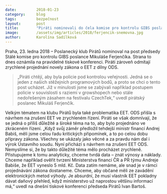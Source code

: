 ```yaml
---
date:         2018-01-23
category:     blog
tags:         bezpečnost
layout:       post
title:        "Piráti nominovali do čela komise pro kontrolu GIBS poslance Mikuláše Ferjenčíka"
image:        /assets/img/articles/2018/ferjencik-snemovna.jpg
author:       Karolína Sadílková
---
```


Praha, 23. ledna 2018 – Poslanecký klub Pirátů nominoval na post předsedy Stálé komise pro kontrolu GIBS poslance Mikuláše Ferjenčíka. Strana to dnes oznámila na pravidelné tiskové konferenci. Piráti zároveň odmítají zrychlené projednání novely zákona o EET z dílny ODS.

> „Piráti chtějí, aby byla policie pod kontrolou veřejnosti. Jedná se o jeden z našich stěžejních programových bodů, a proto se chci o tento post ucházet. Již v minulosti jsme se zabývali například postupem policie v souvislosti s raziemi v growshopech nebo stále nedořešeným zásahem na festivalu CzechTek,“ uvedl pirátský poslanec Mikuláš Ferjenčík.

Velkým tématem na klubu Pirátů byla také problematika EET. ODS přišla s návrhem na zrušení EET ve zrychleném řízení. Piráti se však domnívají, že se jedná o příliš důležité a široké téma na to, aby bylo projednáno ve zkráceném řízení. „Když svůj záměr předložil tehdejší ministr financí Andrej Babiš, měli jsme celou řadu kritických připomínek, a to po celou dobu přípravy zákona. Všechny se ukázaly jako věcné a za pravdu nám dal i výrok Ústavního soudu. Nyní přichází s návrhem na zrušení EET ODS. Nemyslíme si, že by takto důležité téma mělo procházet zrychleně. Přistupujeme k tomu analyticky, chceme tvrdá data – znát výnosy a náklady. Chceme například ověřit tvrzení Ministerstva financí ČR a PR týmu Andreje Babiše, že EET vyneslo 5 mld. Kč. Data zatím nemáme, ale snad je v rámci projednávání zákona dostaneme. Chceme, aby občané měli ze zavádění elektronických metod výhody. Je absurdní, že musí vlastník EET pokladny dávat daňový přehled, když ministerstvo už naprostou většinu informací má,“ uvedl na dnešní tiskové konferenci předseda Pirátů Ivan Bartoš.
 
